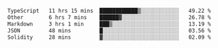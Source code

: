 <!--START_SECTION:waka-->

```txt
TypeScript   11 hrs 15 mins  ████████████▒░░░░░░░░░░░░   49.22 %
Other        6 hrs 7 mins    ██████▓░░░░░░░░░░░░░░░░░░   26.78 %
Markdown     3 hrs 1 min     ███▒░░░░░░░░░░░░░░░░░░░░░   13.19 %
JSON         48 mins         █░░░░░░░░░░░░░░░░░░░░░░░░   03.56 %
Solidity     28 mins         ▓░░░░░░░░░░░░░░░░░░░░░░░░   02.09 %
```

<!--END_SECTION:waka-->